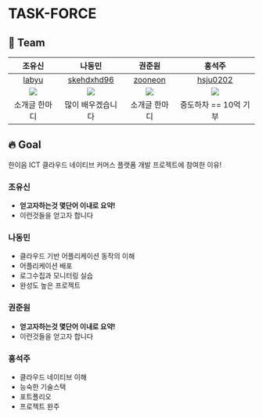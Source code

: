 # TASK-FORCE


## 🦹‍ Team
|조유신|나동민|권준원|홍석주|
|:---:|:---:|:---:|:---:|
|[labyu](https://github.com/labyu)|[skehdxhd96](https://github.com/skehdxhd96)|[zooneon](https://github.com/zooneon)|[hsju0202](https://github.com/hsju0202)|
|![](https://avatars.githubusercontent.com/u/35277854?v=4)|![](https://avatars.githubusercontent.com/u/55571682?v=4)|![](https://avatars.githubusercontent.com/u/59433441?v=4)|![](https://avatars.githubusercontent.com/u/57715601?v=4)|
|소개글 한마디|많이 배우겠습니다|소개글 한마디|중도하차 == 10억 기부|

## 🔥 Goal
한이음 ICT 클라우드 네이티브 커머스 플랫폼 개발 프로젝트에 참여한 이유!

### 조유신
- **얻고자하는것 몇단어 이내로 요약!**
- 이런것들을 얻고자 합니다

### 나동민
- 클라우드 기반 어플리케이션 동작의 이해
- 어플리케이션 배포
- 로그수집과 모니터링 실습
- 완성도 높은 프로젝트

### 권준원
- **얻고자하는것 몇단어 이내로 요약!**
- 이런것들을 얻고자 합니다

### 홍석주
- 클라우드 네이티브 이해
- 능숙한 기술스택
- 포트폴리오
- 프로젝트 완주
